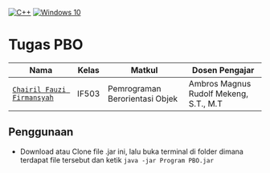 [![C++](https://img.shields.io/badge/java-%2300599C.svg?logo=java%2B%2B&logoColor=white)](#)
[![Windows 10](https://img.shields.io/badge/Windows%2010-0078D6?logo=windows10&logoColor=fff)](#)

# Tugas PBO

| Nama | Kelas | Matkul | Dosen Pengajar |
| --- | --- | --- | --- |
| [`Chairil Fauzi Firmansyah`](https://id.linkedin.com/in/chairil-fauzi-firmansyah) | IF503 | Pemrograman Berorientasi Objek | Ambros Magnus Rudolf Mekeng, S.T., M.T |

## Penggunaan

* Download atau Clone file .jar ini, lalu buka terminal di folder dimana terdapat file tersebut dan ketik ``` java -jar Program PBO.jar ```
